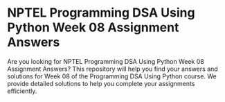 # NPTEL Programming DSA Using Python Week 08 Assignment Answers

Are you looking for NPTEL Programming DSA Using Python Week 08 Assignment Answers? This repository will help you find your answers and solutions for Week 08 of the Programming DSA Using Python course. We provide detailed solutions to help you complete your assignments efficiently.